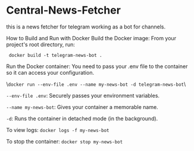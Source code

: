 # Central-News-Fetcher
this is a news fetcher for telegram working as a bot for channels.

How to Build and Run with Docker
Build the Docker image:
    From your project's root directory, run:

     docker build -t telegram-news-bot .

Run the Docker container:
You need to pass your .env file to the container so it can access your configuration. 

  \\`docker run --env-file .env --name my-news-bot -d telegram-news-bot`\

`--env-file .env`: Securely passes your environment variables.

`--name my-news-bot`: Gives your container a memorable name.

`-d`: Runs the container in detached mode (in the background).

To view logs:
`docker logs -f my-news-bot`


To stop the container:
`docker stop my-news-bot`
